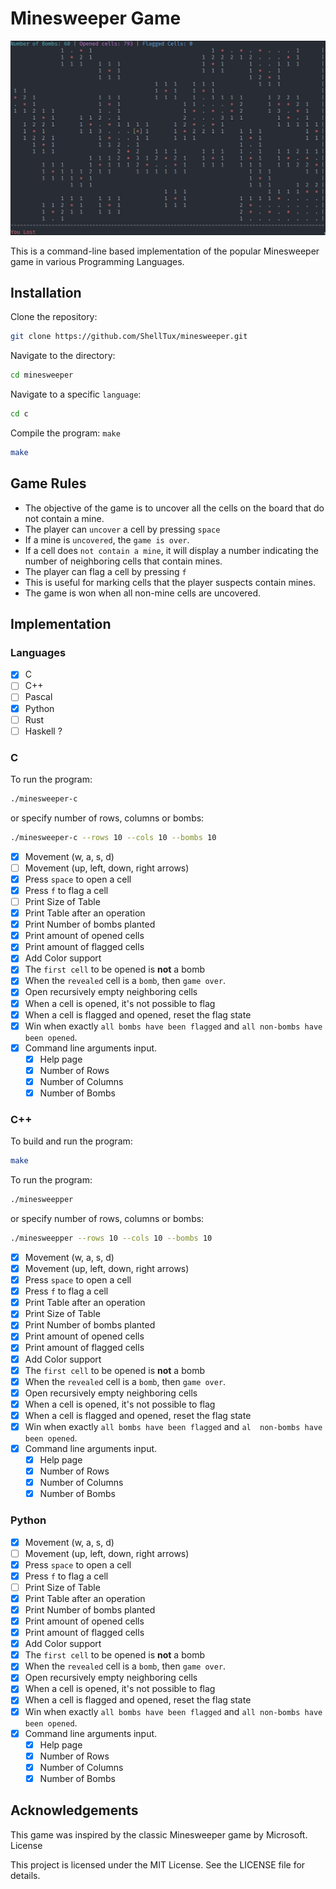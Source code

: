 # Minesweeper Game

![Minesweeper](images/minesweeper.png)

This is a command-line based implementation of the popular Minesweeper game in
various Programming Languages.

## Installation

Clone the repository:

```sh
git clone https://github.com/ShellTux/minesweeper.git
```

Navigate to the directory:

```sh
cd minesweeper
```

Navigate to a specific `language`:

```sh
cd c
```

Compile the program: `make`

```sh
make
```

## Game Rules

- The objective of the game is to uncover all the cells on the board that do not contain a mine.
- The player can `uncover` a cell by pressing `space`
- If a mine is `uncovered`, the `game is over`.
- If a cell does `not contain a mine`,
it will display a number indicating the number of neighboring cells that contain mines.
- The player can flag a cell by pressing `f`
- This is useful for marking cells that the player suspects contain mines.
- The game is won when all non-mine cells are uncovered.

<!-- ## Customization -->

<!-- The game can be customized by modifying the constants defined in game.h: -->

<!--     BOARD_SIZE: the size of the board (number of rows and columns) -->
<!--     NUM_MINES: the number of mines on the board -->

## Implementation

### Languages

- [x] C
- [ ] C++
- [ ] Pascal
- [x] Python
- [ ] Rust
- [ ] Haskell ?

### C

To run the program:

```sh
./minesweeper-c
```

or specify number of rows, columns or bombs:

```sh
./minesweeper-c --rows 10 --cols 10 --bombs 10
```

- [x] Movement (w,  a,    s,    d)
- [ ] Movement (up, left, down, right arrows)
- [x] Press `space` to open a cell
- [x] Press `f` to flag a cell
- [ ] Print Size of Table
- [x] Print Table after an operation
- [x] Print Number of bombs planted
- [x] Print amount of opened cells
- [x] Print amount of flagged cells
- [x] Add Color support
- [x] The `first cell` to be opened is __not__ a bomb
- [x] When the `revealed` cell is a `bomb`, then `game over`.
- [x] Open recursively empty neighboring cells
- [x] When a cell is opened, it's not possible to flag
- [x] When a cell is flagged and opened, reset the flag state
- [x] Win when exactly `all bombs have been flagged` and
`all non-bombs have been opened`.
- [x] Command line arguments input.
  - [x] Help page
  - [x] Number of Rows
  - [x] Number of Columns
  - [x] Number of Bombs

### C++

To build and run the program:

```sh
make
```

To run the program:

```sh
./minesweepper
```

or specify number of rows, columns or bombs:

```sh
./minesweepper --rows 10 --cols 10 --bombs 10
```

- [x] Movement (w,  a,    s,    d)
- [x] Movement (up, left, down, right arrows)
- [x] Press `space` to open a cell
- [x] Press `f` to flag a cell
- [x] Print Table after an operation
- [x] Print Size of Table
- [x] Print Number of bombs planted
- [x] Print amount of opened cells
- [x] Print amount of flagged cells
- [x] Add Color support
- [x] The `first cell` to be opened is __not__ a bomb
- [x] When the `revealed` cell is a `bomb`, then `game over`.
- [x] Open recursively empty neighboring cells
- [x] When a cell is opened, it's not possible to flag
- [x] When a cell is flagged and opened, reset the flag state
- [x] Win when exactly `all bombs have been flagged` and
`al  non-bombs have been opened`.
- [x] Command line arguments input.
  - [x] Help page
  - [x] Number of Rows
  - [x] Number of Columns
  - [x] Number of Bombs

### Python

- [x] Movement (w,  a,    s,    d)
- [ ] Movement (up, left, down, right arrows)
- [x] Press `space` to open a cell
- [x] Press `f` to flag a cell
- [ ] Print Size of Table
- [x] Print Table after an operation
- [x] Print Number of bombs planted
- [x] Print amount of opened cells
- [x] Print amount of flagged cells
- [x] Add Color support
- [x] The `first cell` to be opened is __not__ a bomb
- [x] When the `revealed` cell is a `bomb`, then `game over`.
- [x] Open recursively empty neighboring cells
- [x] When a cell is opened, it's not possible to flag
- [x] When a cell is flagged and opened, reset the flag state
- [x] Win when exactly `all bombs have been flagged` and
`all non-bombs have been opened`.
- [x] Command line arguments input.
  - [x] Help page
  - [x] Number of Rows
  - [x] Number of Columns
  - [x] Number of Bombs

## Acknowledgements

This game was inspired by the classic Minesweeper game by Microsoft.
License

This project is licensed under the MIT License. See the LICENSE file for details.
